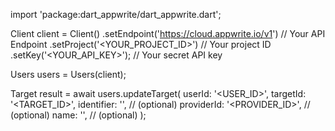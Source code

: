 import 'package:dart_appwrite/dart_appwrite.dart';

Client client = Client()
    .setEndpoint('https://cloud.appwrite.io/v1') // Your API Endpoint
    .setProject('&lt;YOUR_PROJECT_ID&gt;') // Your project ID
    .setKey('&lt;YOUR_API_KEY&gt;'); // Your secret API key

Users users = Users(client);

Target result = await users.updateTarget(
    userId: '<USER_ID>',
    targetId: '<TARGET_ID>',
    identifier: '<IDENTIFIER>', // (optional)
    providerId: '<PROVIDER_ID>', // (optional)
    name: '<NAME>', // (optional)
);
